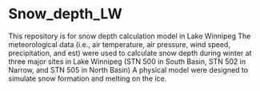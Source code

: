 # Snow_depth_LW
This repository is for snow depth calculation model in Lake Winnipeg
The meteorological data (i.e., air temperature, air pressure, wind speed, precipitation, and est) were used to calculate snow depth during winter at three major sites in Lake Winnipeg (STN 500 in South Basin, STN 502 in Narrow, and STN 505 in North Basin)
A physical model were designed to simulate snow formation and melting on the ice.
